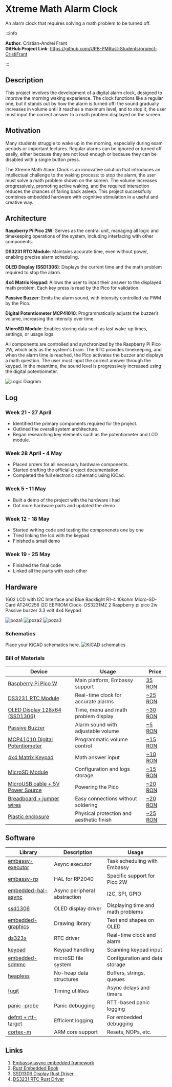 # Xtreme Math Alarm Clock
An alarm clock that requires solving a math problem to be turned off.

:::info 

**Author**: Cristian-Andrei Frant \
**GitHub Project Link**: https://github.com/UPB-PMRust-Students/proiect-CristiFrant

:::

## Description

This project involves the development of a digital alarm clock, designed to improve the morning waking experience. The clock functions like a regular one, but it stands out by how the alarm is turned off: the sound gradually increases in volume until it reaches a maximum level, and to stop it, the user must input the correct answer to a math problem displayed on the screen.

## Motivation

Many students struggle to wake up in the morning, especially during exam periods or important lectures. Regular alarms can be ignored or turned off easily, either because they are not loud enough or because they can be disabled with a single button press.

The Xtreme Math Alarm Clock is an innovative solution that introduces an intellectual challenge to the waking process: to stop the alarm, the user must solve a math problem shown on the screen. The volume increases progressively, promoting active waking, and the required interaction reduces the chances of falling back asleep. This project successfully combines embedded hardware with cognitive stimulation in a useful and creative way.

## Architecture

**Raspberry Pi Pico 2W**: Serves as the central unit, managing all logic and timekeeping operations of the system, including interfacing with other components.

**DS3231 RTC Module**: Maintains accurate time, even without power, enabling precise alarm scheduling.

**OLED Display (SSD1306)**: Displays the current time and the math problem required to stop the alarm.

**4x4 Matrix Keypad**: Allows the user to input their answer to the displayed math problem. Each key press is read by the Pico for validation.

**Passive Buzzer**: Emits the alarm sound, with intensity controlled via PWM by the Pico.

**Digital Potentiometer MCP41010**: Programmatically adjusts the buzzer’s volume, increasing the intensity over time.

**MicroSD Module**: Enables storing data such as last wake-up times, settings, or usage logs.

All components are controlled and synchronized by the Raspberry Pi Pico 2W, which acts as the system's brain. The RTC provides timekeeping, and when the alarm time is reached, the Pico activates the buzzer and displays a math question. The user must input the correct answer through the keypad. In the meantime, the sound level is progressively increased using the digital potentiometer.

![Logic Diagram](schema1.svg)

## Log

### Week 21 - 27 April
- Identified the primary components required for the project.
- Outlined the overall system architecture.
- Began researching key elements such as the potentiometer and LCD module.

### Week 28 April - 4 May
- Placed orders for all necessary hardware components.
- Started drafting the official project documentation.
- Completed the full electronic schematic using KiCad.

### Week 5 - 11 May

- Built a demo of the project with the hardware i had
- Got more hardware parts and updated the demo

### Week 12 - 18 May
- Started writing code and testing the componenets one by one
- Tried linking the lcd with the keypad
- Finished a small demo

### Week 19 - 25 May
- Finished the final code
- Linked all the parts with each other

## Hardware
1602 LCD with I2C Interface and Blue Backlight
R1-4 10kohm
Micro-SD-Card AT24C256 I2C EEPROM
Clock- DS3231MZ
2 Raspberry pi pico 2w
Passive buzzer 3.3 volt 
4x4 Keypad

![poza1](img1.webp)
![poza2](img2.webp)
![poza3](img3.webp)

### Schematics

Place your KiCAD schematics here.
![KiCAD schematics](pm-circuit.svg)

### Bill of Materials

<!-- Fill out this table with all the hardware components that you might need.

The format is 
```
| [Device](link://to/device) | This is used ... | [price](link://to/store) |
```
-->

| Device | Usage | Price |
|--------|--------|-------|
| [Raspberry Pi Pico W](https://www.raspberrypi.com/documentation/microcontrollers/raspberry-pi-pico.html) | Main platform, Embassy support | [35 RON](https://www.optimusdigital.ro/en/raspberry-pi-boards/12394-raspberry-pi-pico-w.html) |
| [DS3231 RTC Module](https://www.adafruit.com/product/3013) | Real-time clock for accurate alarms | [~25 RON](https://www.optimusdigital.ro/en/real-time-clocks/866-ds3231-rtc-module.html) |
| [OLED Display 128x64 (SSD1306)](https://www.adafruit.com/product/326) | Time, menu and math problem display | [~30 RON](https://www.optimusdigital.ro/en/displays/866-display-096inch-oled-i2c.html) |
| [Passive Buzzer](https://www.optimusdigital.ro/en/buzzers/1873-5v-passive-buzzer-module.html) | Alarm sound with adjustable volume | [~5 RON](https://www.optimusdigital.ro/en/buzzers/1873-5v-passive-buzzer-module.html) |
| [MCP41010 Digital Potentiometer](https://www.microchip.com/en-us/product/MCP41010) | Programmatic volume control | [~15 RON](https://www.optimusdigital.ro/en/digital-potentiometers/652-mcp41010.html) |
| [4x4 Matrix Keypad](https://www.optimusdigital.ro/en/keypads/29-4x4-matrix-keypad.html) | Math answer input | [~10 RON](https://www.optimusdigital.ro/en/keypads/29-4x4-matrix-keypad.html) |
| [MicroSD Module](https://www.optimusdigital.ro/en/sd-microsd-modules/150-microsd-card-module.html) | Configuration and logs storage | [~15 RON](https://www.optimusdigital.ro/en/sd-microsd-modules/150-microsd-card-module.html) |
| [MicroUSB cable + 5V Power Source](https://www.optimusdigital.ro/en/power-supplies/1013-usb-power-adapter-5v-2a.html) | Powering the Pico | [~20 RON](https://www.optimusdigital.ro/en/power-supplies/1013-usb-power-adapter-5v-2a.html) |
| [Breadboard + jumper wires](https://www.optimusdigital.ro/en/breadboards/37-breadboard-830.html) | Easy connections without soldering | [~20 RON](https://www.optimusdigital.ro/en/breadboards/37-breadboard-830.html) |
| [Plastic enclosure](https://www.optimusdigital.ro/en/enclosures/1645-universal-plastic-enclosure.html) | Physical protection and aesthetic finish | [~25 RON](https://www.optimusdigital.ro/en/enclosures/1645-universal-plastic-enclosure.html) |


## Software

| Library | Description | Usage |
|---------|-------------|-------|
| [embassy-executor](https://crates.io/crates/embassy-executor) | Async executor | Task scheduling with Embassy |
| [embassy-rp](https://crates.io/crates/embassy-rp) | HAL for RP2040 | Specific support for Pico 2W |
| [embedded-hal-async](https://crates.io/crates/embedded-hal-async) | Async peripheral abstraction | I2C, SPI, GPIO |
| [ssd1306](https://crates.io/crates/ssd1306) | OLED display driver | Displaying time and math problems |
| [embedded-graphics](https://crates.io/crates/embedded-graphics) | Drawing library | Text and shapes on OLED |
| [ds323x](https://crates.io/crates/ds323x) | RTC driver | Real-time clock and alarm |
| [keypad](https://crates.io/crates/keypad) | Keypad handling | Scanning keypad input |
| [embedded-sdmmc](https://crates.io/crates/embedded-sdmmc) | microSD file system | Configuration and data storage |
| [heapless](https://crates.io/crates/heapless) | No-heap data structures | Buffers, strings, queues |
| [fugit](https://crates.io/crates/fugit) | Timing utilities | Async delays and timers |
| [panic-probe](https://crates.io/crates/panic-probe) | Panic debugging | RTT-based panic logging |
| [defmt + rtt-target](https://crates.io/crates/defmt) | Efficient logging | For embedded debugging |
| [cortex-m](https://crates.io/crates/cortex-m) | ARM core support | Resets, NOPs, etc. |

## Links

1. [Embassy async embedded framework](https://embassy.dev)
2. [Rust Embedded Book](https://docs.rust-embedded.org/book/)
3. [SSD1306 Display Rust Driver](https://crates.io/crates/ssd1306)
4. [DS3231 RTC Rust Driver](https://crates.io/crates/ds323x)